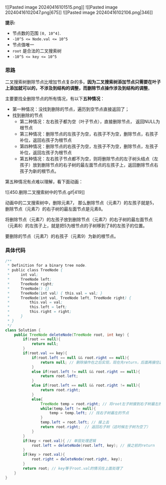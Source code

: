 ![[Pasted image 20240416101515.png]]
![[Pasted image 20240416102047.png|675]]
![[Pasted image 20240416102106.png|346]]

**提示:**
- 节点数的范围 `[0, 10^4]`.
- `-10^5 <= Node.val <= 10^5`
- 节点值唯一
- `root` 是合法的二叉搜索树
- `-10^5 <= key <= 10^5`

### 思路

二叉搜索树删除节点比增加节点复杂的多。**因为二叉搜索树添加节点只需要在叶子上添加就可以的，不涉及到结构的调整，而删除节点操作涉及到结构的调整**。

主要要找全删除节点的所有情况，有以下**五种情况**：

- 第一种情况：没找到删除的节点，遍历到空节点直接返回了；
- 找到删除的节点
    - 第二种情况：左右孩子都为空（叶子节点），直接删除节点， 返回NULL为根节点
    - 第三种情况：删除节点的左孩子为空，右孩子不为空，删除节点，右孩子补位，返回右孩子为根节点
    - 第四种情况：删除节点的右孩子为空，左孩子不为空，删除节点，左孩子补位，返回左孩子为根节点
    - 第五种情况：左右孩子节点都不为空，则将删除节点的左子树头结点（左孩子）放到删除节点的右子树的最左面节点的左孩子上，返回删除节点右孩子为新的根节点。

第五种情况有点难以理解，看下面动画：

![[450.删除二叉搜索树中的节点.gif|419]]

动画中的二叉搜索树中，删除元素7， 那么删除节点（元素7）的左孩子就是5，删除节点（元素7）的右子树的最左面节点是元素8。

将删除节点（元素7）的左孩子放到删除节点（元素7）的右子树的最左面节点（元素8）的左孩子上，就是把5为根节点的子树移到了8的左孩子的位置。

要删除的节点（元素7）的右孩子（元素9）为新的根节点。

### 具体代码

```java
/**
 * Definition for a binary tree node.
 * public class TreeNode {
 *     int val;
 *     TreeNode left;
 *     TreeNode right;
 *     TreeNode() {}
 *     TreeNode(int val) { this.val = val; }
 *     TreeNode(int val, TreeNode left, TreeNode right) {
 *         this.val = val;
 *         this.left = left;
 *         this.right = right;
 *     }
 * }
 */
class Solution {
    public TreeNode deleteNode(TreeNode root, int key) {
        if(root == null){
            return null;
        }
        if(root.val == key){
            if(root.left == null && root.right == null){
                return null; // 删除操作在之后实现，现在先return，后面再接住这个返回值
            }
            else if(root.left != null && root.right == null){
                return root.left;
            }
            else if(root.left == null && root.right != null){
                return root.right;
            }
            else{
                TreeNode temp = root.right; // 将root左子树接到右子树最左的节点
                while(temp.left != null){
                    temp = temp.left; // 找右子树最左的节点
                }
                temp.left = root.left; // 接上去
                return root.right;  // 返回右子树（这时候左子树为空了）
            }
        }
        if(key < root.val){ // 单层处理逻辑
            root.left = deleteNode(root.left, key); // 接之前的return
        }
        if(key > root.val){ 
            root.right = deleteNode(root.right, key); 
        }
        return root; // key等于root.val的情况在上面处理了
    }
}
```
